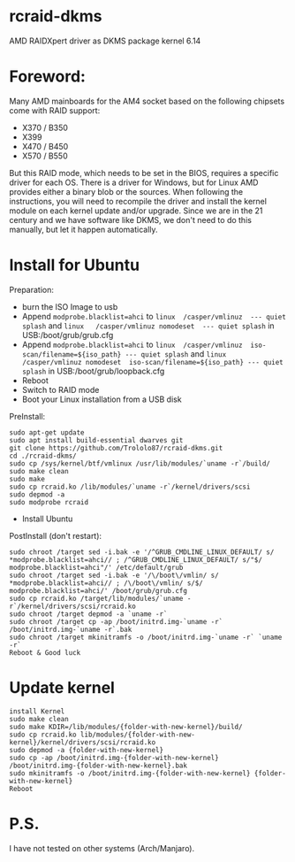 # rcraid-dkms
AMD RAIDXpert driver as DKMS package kernel 6.14

Foreword:
===========

Many AMD mainboards for the AM4 socket based on the following chipsets come with RAID support:
 * X370 / B350
 * X399
 * X470 / B450
 * X570 / B550

But this RAID mode, which needs to be set in the BIOS, requires a specific driver for each OS.
There is a driver for Windows, but for Linux AMD provides either a binary blob or the sources.
When following the instructions, you will need to recompile the driver and install the kernel module on each kernel update and/or upgrade.
Since we are in the 21 century and we have software like DKMS, we don't need to do this manually, but let it happen automatically.

Install for Ubuntu
===========
Preparation:
  * burn the ISO Image to usb
  * Append `modprobe.blacklist=ahci` to `linux	/casper/vmlinuz  --- quiet splash` and `linux	/casper/vmlinuz nomodeset  --- quiet splash` in USB:/boot/grub/grub.cfg
  * Append `modprobe.blacklist=ahci` to `linux	/casper/vmlinuz  iso-scan/filename=${iso_path} --- quiet splash` and `linux	/casper/vmlinuz nomodeset  iso-scan/filename=${iso_path} --- quiet splash` in USB:/boot/grub/loopback.cfg
  * Reboot
  * Switch to RAID mode
  * Boot your Linux installation from a USB disk

PreInstall:
```
sudo apt-get update
sudo apt install build-essential dwarves git
git clone https://github.com/Trololo87/rcraid-dkms.git
cd ./rcraid-dkms/
sudo cp /sys/kernel/btf/vmlinux /usr/lib/modules/`uname -r`/build/
sudo make clean
sudo make
sudo cp rcraid.ko /lib/modules/`uname -r`/kernel/drivers/scsi
sudo depmod -a
sudo modprobe rcraid
```
* Install Ubuntu

PostInstall (don't restart):
```
sudo chroot /target sed -i.bak -e '/^GRUB_CMDLINE_LINUX_DEFAULT/ s/ *modprobe.blacklist=ahci// ; /^GRUB_CMDLINE_LINUX_DEFAULT/ s/"$/ modprobe.blacklist=ahci"/' /etc/default/grub
sudo chroot /target sed -i.bak -e '/\/boot\/vmlin/ s/ *modprobe.blacklist=ahci// ; /\/boot\/vmlin/ s/$/ modprobe.blacklist=ahci/' /boot/grub/grub.cfg
sudo cp rcraid.ko /target/lib/modules/`uname -r`/kernel/drivers/scsi/rcraid.ko
sudo chroot /target depmod -a `uname -r`
sudo chroot /target cp -ap /boot/initrd.img-`uname -r` /boot/initrd.img-`uname -r`.bak
sudo chroot /target mkinitramfs -o /boot/initrd.img-`uname -r` `uname -r`
Reboot & Good luck
```

Update kernel
===========
```
install Kernel
sudo make clean
sudo make KDIR=/lib/modules/{folder-with-new-kernel}/build/
sudo cp rcraid.ko lib/modules/{folder-with-new-kernel}/kernel/drivers/scsi/rcraid.ko
sudo depmod -a {folder-with-new-kernel}
sudo cp -ap /boot/initrd.img-{folder-with-new-kernel} /boot/initrd.img-{folder-with-new-kernel}.bak
sudo mkinitramfs -o /boot/initrd.img-{folder-with-new-kernel} {folder-with-new-kernel}
Reboot
```
P.S.
===========
I have not tested on other systems (Arch/Manjaro).

